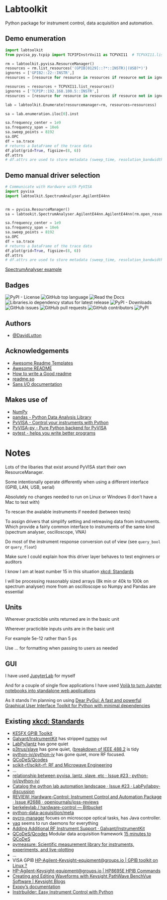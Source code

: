 
# Labtoolkit

Python package for instrument control, data acquisition and automation. 


## Demo enumeration

``` python
import labtoolkit
from pyvisa_py.tcpip import TCPIPInstrVxi11 as TCPVXI11  # TCPVXI11.list_resources()

rm = labtoolkit.pyvisa.ResourceManager()
resources = rm.list_resources('(GPIB[0129]::?*::INSTR)|(USB?*)')
ignores = ['GPIB2::22::INSTR',]
resources = [resource for resource in resources if resource not in ignores]

resources = resources + TCPVXI11.list_resources()
ignores = ['TCPIP::192.168.100.5::INSTR',]
resources = [resource for resource in resources if resource not in ignores]

lab = labtoolkit.Enumerate(resourcemanager=rm, resources=resourcess)

sa = lab.enumeration.iloc[0].inst

sa.frequency_center = 1e9
sa.frequency_span = 10e6
sa.sweep_points = 8192
sa.OPC
df = sa.trace
# returns a DataFrame of the trace data
df.plot(grid=True, figsize=(8, 6))
df.attrs
# df.attrs are used to store metadata (sweep_time, resolution_bandwidth, etc)
```

## Demo manual driver selection

``` python
# Communicate with Hardware with PyVISA
import pyvisa
import labtoolkit.SpectrumAnalyser.AgilentE44nn


rm = pyvisa.ResourceManager()
sa = labtookit.SpectrumAnalyser.AgilentE44nn.AgilentE44nn(rm.open_resource('GPIB0::18::INSTR'))

sa.frequency_center = 1e9
sa.frequency_span = 10e6
sa.sweep_points = 8192
sa.OPC
df = sa.trace
# returns a DataFrame of the trace data
df.plot(grid=True, figsize=(8, 6))
df.attrs
# df.attrs are used to store metadata (sweep_time, resolution_bandwidth, etc)
```
[SpectrumAnalyser example](./examples/SpectrumAnalyser_carrier.ipynb)


## Badges
![PyPI - License](https://img.shields.io/pypi/l/Labtoolkit?color=green&style=for-the-badge)
![GitHub top language](https://img.shields.io/github/languages/top/DavidLutton/LabToolkit?style=for-the-badge)
![Read the Docs](https://img.shields.io/readthedocs/labtoolkit?style=for-the-badge)
![Libraries.io dependency status for latest release](https://img.shields.io/librariesio/release/pypi/labtoolkit?style=for-the-badge)
![PyPI - Downloads](https://img.shields.io/pypi/dm/labtoolkit?style=for-the-badge)
![GitHub issues](https://img.shields.io/github/issues/davidlutton/labtoolkit?style=for-the-badge)
![GitHub pull requests](https://img.shields.io/github/issues-pr/davidlutton/labtoolkit?style=for-the-badge)
![GitHub contributors](https://img.shields.io/github/contributors/davidlutton/labtoolkit?style=for-the-badge)
![PyPI](https://img.shields.io/pypi/v/labtoolkit?style=for-the-badge)


## Authors

- [@DavidLutton](https://github.com/DavidLutton)


## Acknowledgements


 - [Awesome Readme Templates](https://awesomeopensource.com/project/elangosundar/awesome-README-templates)
 - [Awesome README](https://github.com/matiassingers/awesome-readme)
 - [How to write a Good readme](https://bulldogjob.com/news/449-how-to-write-a-good-readme-for-your-github-project)
 - [readme.so](https://readme.so/editor)
 - [Sans I/O documentation](https://sans-io.readthedocs.io/index.html) 

## Makes use of 
- [NumPy](https://numpy.org/doc/stable/user/whatisnumpy.html)
- [pandas - Python Data Analysis Library](https://pandas.pydata.org/)
- [PyVISA - Control your instruments with Python](https://pyvisa.readthedocs.io/en/latest/)
- [PyVISA-py - Pure Python backend for PyVISA](https://pyvisa.readthedocs.io/projects/pyvisa-py/en/latest/)
- [pytest - helps you write better programs](https://doc.pytest.org/en/latest/)


# Notes
Lots of the libaries that exist around PyVISA start their own ResourceManager. 

Some intentionally operate differently when using a different interface (GPIB, LAN, USB, serial)

Absolutely no changes needed to run on Linux or Windows (I don't have a Mac to test with)

To rescan the avalable instruments if needed (between tests) 

To assign drivers that simplify setting and retreaving data from instruments. Which provide a fairly common interface to instruments of the same kind (spectrum analyser, oscilloscope, VNA)

Do most of the instrument response conversion out of view (see `query_bool` or `query_float`)

Make sure I could explain how this driver layer behaves to test enginners or auditors

I know I am at least number 15 in this situation [xkcd: Standards](https://xkcd.com/927/)

I will be processing reasonably sized arrays (8k min or 40k to 100k on spectrum analyser) more from an oscilloscope so Numpy and Pandas are essential

## Units
Wherever practicible units returned are in the basic unit 

Wherever practicible inputs units are in the basic unit

For example 5e-12 rather than 5 ps

Use ... for formatting when passing to users as needed

## GUI
I have used [JupyterLab](https://jupyterlab.readthedocs.io/en/stable/getting_started/overview.html) for myself

And for a couple of single flow applications I have used [Voilà to turn Jupyter notebooks into standalone web applications](https://github.com/voila-dashboards/voila) 

As it stands I'm planning on using [Dear PyGui: A fast and powerful Graphical User Interface Toolkit for Python with minimal dependencies](https://github.com/hoffstadt/DearPyGui)




## Existing [xkcd: Standards](https://xkcd.com/927/)
- [KE5FX GPIB Toolkit](http://www.ke5fx.com/gpib/readme.htm)
- [Galvant/InstrumentKit](https://github.com/Galvant/InstrumentKit) has stripped [numpy](https://github.com/Galvant/InstrumentKit/issues/91) out
- [LabPy/lantz](https://github.com/LabPy/lantz) has gone quiet
- [p3trus/slave](https://github.com/p3trus/slave) has gone quiet, ([breakdown of IEEE 488.2](https://slave.readthedocs.io/en/develop/basic_concepts.html#module-slave.iec60488) is tidy
- [python-ivi/python-iv](https://github.com/python-ivi/python-ivi) has gone quiet, more RF focused.
- [QCoDeS/Qcodes](https://github.com/QCoDeS/Qcodes/blob/master/qcodes/instrument_drivers/Keysight/N9030B.py)
- [scikit-rf/scikit-rf: RF and Microwave Engineering](https://github.com/scikit-rf/scikit-rf)
- ...
- [relationship between pyvisa, lantz, slave, etc · Issue #23 · python-ivi/python-ivi](https://github.com/python-ivi/python-ivi/issues/23)
- [Catalog the python lab automation landscape · Issue #23 · LabPy/labpy-discussion](https://github.com/LabPy/labpy-discussion/issues/23)
- [REVIEW: Hardware-Control: Instrument Control and Automation Package · Issue #2688 · openjournals/joss-reviews](https://github.com/openjournals/joss-reviews/issues/2688)
- [berkeleylab / hardware-control — Bitbucket](https://bitbucket.org/berkeleylab/hardware-control/src/main/)
- [python-data-acquisition/meta](https://github.com/python-data-acquisition/meta/issues/1) 
- [pycro-manager](https://pycro-manager.readthedocs.io/en/latest/) focues on microscope optical tasks, has Java controller.
- [yaq](https://yaq.fyi) seems to run daemons for everything 
- [Adding Additional RF Instrument Support · Galvant/InstrumentKit](https://github.com/Galvant/InstrumentKit/issues/212)
- [QCoDeS/Qcodes](https://github.com/QCoDeS/Qcodes) Modular data acquisition framework [15 minutes to QCoDeS](http://qcodes.github.io/Qcodes/examples/15_minutes_to_QCoDeS.html)
- [pymeasure: Scientific measurement library for instruments, experiments, and live-plotting](https://github.com/pymeasure/pymeasure)
- ...
- VISA GPIB [HP-Agilent-Keysight-equipment@groups.io | GPIB toolkit on Linux ?](https://groups.io/g/HP-Agilent-Keysight-equipment/topic/85273486#118451)
- [HP-Agilent-Keysight-equipment@groups.io | HP8695E HPIB Commands](https://groups.io/g/HP-Agilent-Keysight-equipment/topic/85912607#118981)
- [Creating and Editing Waveforms with Keysight PathWave BenchVue Software | Keysight Blogs](https://blogs.keysight.com/blogs/tech/bench.entry.html/2021/09/19/creating_and_editingwaveformswithkeysightpathw-KJgF.html)
- [Exopy’s documentation](https://exopy.readthedocs.io/en/latest/)
- [Instrbuilder: Easy Instrument Control with Python ](https://lucask07.github.io/instrbuilder/build/html/)

